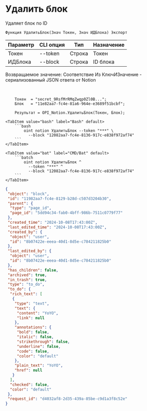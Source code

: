 ﻿---
sidebar_position: 4
---

# Удалить блок
 Удаляет блок по ID



`Функция УдалитьБлок(Знач Токен, Знач ИДБлока) Экспорт`

  | Параметр | CLI опция | Тип | Назначение |
  |-|-|-|-|
  | Токен | --token | Строка | Токен |
  | ИДБлока | --block | Строка | ID блока |

  
  Возвращаемое значение:   Соответствие Из КлючИЗначение - сериализованный JSON ответа от Notion

<br/>




```bsl title="Пример кода"
    Токен  = "secret_9RsfMrRMqZwqp0Zl0B...";
    Блок   = "11e82aa7-fc4e-81a6-964e-e3689f51bcbf";

    Результат = OPI_Notion.УдалитьБлок(Токен, Блок);
```
    

 <Tabs>
  
    <TabItem value="bash" label="Bash" default>
        ```bash
            oint notion УдалитьБлок --token "***" \
              --block "12082aa7-fc4e-8136-917c-e838f972af74"
        ```
    </TabItem>
  
    <TabItem value="bat" label="CMD/Bat" default>
        ```batch
            oint notion УдалитьБлок ^
              --token "***" ^
              --block "12082aa7-fc4e-8136-917c-e838f972af74"
        ```
    </TabItem>
</Tabs>


```json title="Результат"
{
 "object": "block",
 "id": "11982aa7-fc4e-8129-b28d-c507d3204b30",
 "parent": {
  "type": "page_id",
  "page_id": "5dd94c34-fab0-4bff-986b-7511c0779f77"
 },
 "created_time": "2024-10-08T17:43:00Z",
 "last_edited_time": "2024-10-08T17:43:00Z",
 "created_by": {
  "object": "user",
  "id": "8b07422e-eeea-40d1-8d5e-c784211825b0"
 },
 "last_edited_by": {
  "object": "user",
  "id": "8b07422e-eeea-40d1-8d5e-c784211825b0"
 },
 "has_children": false,
 "archived": true,
 "in_trash": true,
 "type": "to_do",
 "to_do": {
  "rich_text": [
   {
    "type": "text",
    "text": {
     "content": "YoYO",
     "link": null
    },
    "annotations": {
     "bold": false,
     "italic": false,
     "strikethrough": false,
     "underline": false,
     "code": false,
     "color": "default"
    },
    "plain_text": "YoYO",
    "href": null
   }
  ],
  "checked": false,
  "color": "default"
 },
 "request_id": "d4032af8-2d35-439a-85be-c9d1a3f8c52e"
}
```
